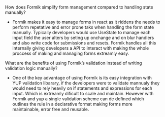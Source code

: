 
How does Formik simplify form management compared to handling state manually?
- Formik makes it easy to manage forms in react as it riddens the needs to perform repetative and error prone taks when handling the form state manually. Typically developers would use UseState to manage each input field the user alters by seting up onchange and on blur handlers and also write code for submissions and resets. Formik handles all this internally giving developers a API to interact with making the whole proccess of making and managing forms extreamly easy. 

What are the benefits of using Formik’s validation instead of writing validation logic manually?
- One of the key advantage of using Formik is its easy integration with YUP validation libarary, if the developers were to validate mannualy they would need to rely heavily on if statements and expressions for each input. Which is extreamly dificult to scale and maintain. However with Formik and yup a single validation scheme can de defined which outlines the rule in a declarative format making forms more maintainable, error free and reusable. 


